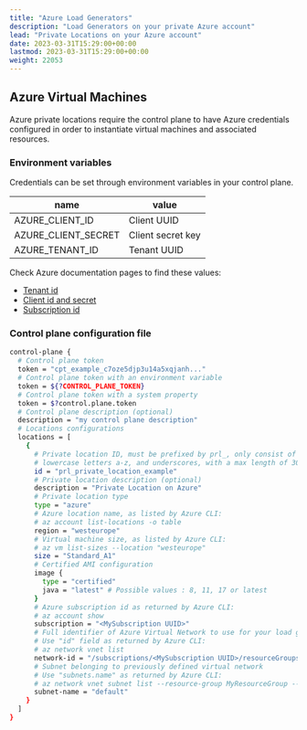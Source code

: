 ```yaml
---
title: "Azure Load Generators"
description: "Load Generators on your private Azure account"
lead: "Private Locations on your Azure account"
date: 2023-03-31T15:29:00+00:00
lastmod: 2023-03-31T15:29:00+00:00
weight: 22053
---
```


## Azure Virtual Machines
Azure private locations require the control plane to have Azure credentials configured in order to instantiate virtual machines and associated resources.

### Environment variables
Credentials can be set through environment variables in your control plane.

| name                  | value             |
| --------------------- | ----------------- |
| AZURE_CLIENT_ID       | Client UUID       |
| AZURE_CLIENT_SECRET   | Client secret key |
| AZURE_TENANT_ID       | Tenant UUID       |

Check Azure documentation pages to find these values:
* [Tenant id](https://learn.microsoft.com/en-us/azure/active-directory/fundamentals/active-directory-how-to-find-tenant)
* [Client id and secret](https://learn.microsoft.com/en-us/answers/questions/834401/hi-i-want-my-client-id-and-client-secret-key)
* [Subscription id](https://learn.microsoft.com/en-us/azure/azure-portal/get-subscription-tenant-id)

### Control plane configuration file

```bash
control-plane {
  # Control plane token
  token = "cpt_example_c7oze5djp3u14a5xqjanh..."
  # Control plane token with an environment variable
  token = ${?CONTROL_PLANE_TOKEN}
  # Control plane token with a system property
  token = $?control.plane.token
  # Control plane description (optional)
  description = "my control plane description"
  # Locations configurations
  locations = [
    {
      # Private location ID, must be prefixed by prl_, only consist of numbers 0-9, 
      # lowercase letters a-z, and underscores, with a max length of 30 characters
      id = "prl_private_location_example"
      # Private location description (optional)
      description = "Private Location on Azure"
      # Private location type
      type = "azure"
      # Azure location name, as listed by Azure CLI:
      # az account list-locations -o table
      region = "westeurope"
      # Virtual machine size, as listed by Azure CLI:
      # az vm list-sizes --location "westeurope"
      size = "Standard_A1"
      # Certified AMI configuration
      image {
        type = "certified"
        java = "latest" # Possible values : 8, 11, 17 or latest
      }
      # Azure subscription id as returned by Azure CLI:
      # az account show
      subscription = "<MySubscription UUID>"
      # Full identifier of Azure Virtual Network to use for your load generators
      # Use "id" field as returned by Azure CLI:
      # az network vnet list
      network-id = "/subscriptions/<MySubscription UUID>/resourceGroups/<MyResourceGroup>/providers/Microsoft.Network/virtualNetworks/<MyVNet>"
      # Subnet belonging to previously defined virtual network
      # Use "subnets.name" as returned by Azure CLI:
      # az network vnet subnet list --resource-group MyResourceGroup --vnet-name MyVNet
      subnet-name = "default"
    }
  ]
}
```
